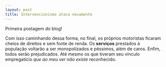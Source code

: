 ```yaml
---
layout: post
title: Intervencionismo ataca novamente
---
```


<div class="message">
  Primeira postagem do blog!
</div>

Com isso caminhando dessa forma, no final, os próprios motoristas ficaram cheios de direitos e sem fonte de renda. Os **serviços** prestados à população voltarão a ser monopolizados e péssimos, além de caros.
Enfim, todos serão prejudicados. Até mesmo os que tiveram seu vínculo empregatício _que ao meu ver não existe_ reconhecido.

